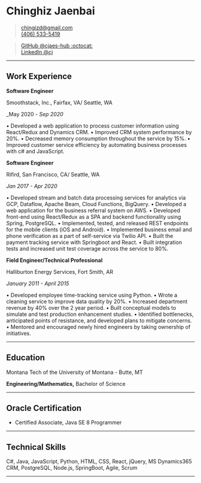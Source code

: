 # Chinghiz Jaenbai

> [chingizd@gmail.com](mailto:chingizd@gmail.com)  
> [\(406\) 533-5419](1-406-533-5419)

> [GitHub @cjaes-hub :octocat:](https://github.com/cjaes-hub)  
> [LinkedIn @cj](https://linkedin.com/in/chinghiz-jaenbai-16245174)  

---

## Work Experience

**Software Engineer**

Smoothstack, Inc., Fairfax, VA/ Seattle, WA

_May 2020 - _Sep 2020_

• Developed a web application to process customer information using React/Redux and Dynamics CRM. 
• Improved CRM system performance by 20%.
• Decreased memory consumption throughout the service by 15%. 
• Improved customer service efficiency by automating business processes with c# and JavaScript.  


**Software Engineer**

Rifird, San Francisco, CA/ Seattle, WA

_Jan 2017 - Apr 2020_

• Developed stream and batch data processing services for analytics via GCP, Dataflow, Apache Beam, Cloud Functions, BigQuery. 
• Developed a web application for the business referral system on AWS.
• Developed front-end using React/Redux as a SPA and backend functionality using Spring, PostgreSQL. 
• Implemented, tested, and released REST endpoints for the mobile clients (iOS and Android). 
• Implemented business email and phone verification as a part of self-service via Twilio API. 
• Built the payment tracking service with Springboot and React.
• Built integration tests and increased unit test coverage across the service to 80%.


**Field Engineer/Technical Professional**

Halliburton Energy Services, Fort Smith, AR

_January 2011 - April 2015_

• Developed employee time-tracking service using Python.
• Wrote a cleaning service to improve data quality by 20%.
• Increased department revenue by 40% over the 2 year period.
• Built conceptual models to simulate and test production enhancement studies.
• Identified bottlenecks, anticipated points of resistance, and developed plans to mitigate concerns.
• Mentored and encouraged newly hired engineers by taking ownership of initiatives.


---

## Education

Montana Tech of the University of Montana - Butte, MT

**Engineering/Mathematics,** Bachelor of Science


---

## Oracle Certification

- Certified Associate, Java SE 8 Programmer


---

## Technical Skills

C#, Java, JavaScript, Python, HTML, CSS, React, jQuery, MS Dynamics365 CRM, PostgreSQL, Node.js, SpringBoot, Agile, Scrum

---

